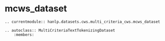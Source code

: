 # mcws_dataset

```{eval-rst}
.. currentmodule:: hanlp.datasets.cws.multi_criteria_cws.mcws_dataset

.. autoclass:: MultiCriteriaTextTokenizingDataset
	:members:

```
